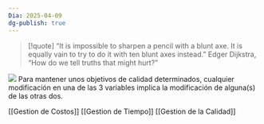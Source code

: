 ```yaml
---
Dia: 2025-04-09
dg-publish: true
---
```


>[!quote] “It is impossible to sharpen a pencil with a blunt axe. It is equally vain to try to do it with ten blunt axes instead.”
Edger Dijkstra, “How do we tell truths that might hurt?”
 
>

![](https://lh7-rt.googleusercontent.com/slidesz/AGV_vUd0AR1Py8wlexuUPgcb5x4EjwaFI3dEnqoJfot4ZO5HfpwHcRW3dbQ2-UgxTCea8Tu6X24F6qER4vUve-VZYaMNVHmqMjmphd4opzDoWioaB9HOzWDnLUFxVgUWyKJ4rr2Emt5_tqaUvtwzX1S5YA=s2048?key=C3GRf55xXz4dfeiioTsKxm9H)
Para mantener unos objetivos de calidad determinados, cualquier modificación en una de las 3 variables implica la modificación de alguna(s) de las otras dos.

[[Gestion de Costos]]
[[Gestion de Tiempo]]
[[Gestion de la Calidad]]